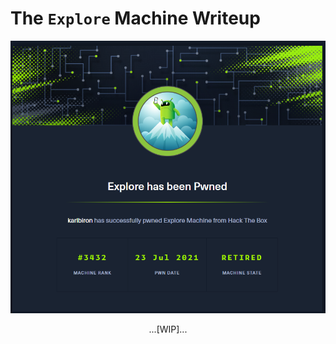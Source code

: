 # The `Explore` Machine Writeup

![explore_pwned](/assets/explore_pwned.png)

<p align="center">
...[WIP]...
</p>